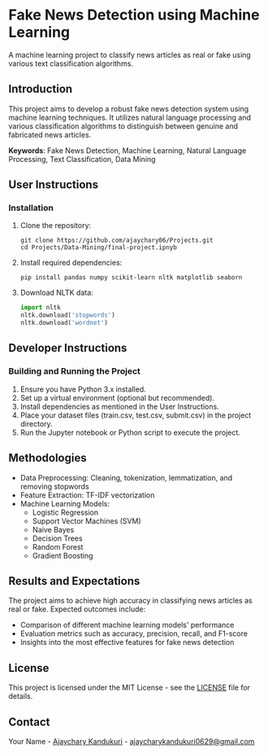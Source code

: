
# Fake News Detection using Machine Learning

A machine learning project to classify news articles as real or fake using various text classification algorithms.

## Introduction

This project aims to develop a robust fake news detection system using machine learning techniques. It utilizes natural language processing and various classification algorithms to distinguish between genuine and fabricated news articles.

**Keywords**: Fake News Detection, Machine Learning, Natural Language Processing, Text Classification, Data Mining

## User Instructions

### Installation

1. Clone the repository:
   ```
   git clone https://github.com/ajaychary06/Projects.git
   cd Projects/Data-Mining/final-project.ipnyb
   ```
2. Install required dependencies:
   ```
   pip install pandas numpy scikit-learn nltk matplotlib seaborn
   ```
3. Download NLTK data:
   ```python
   import nltk
   nltk.download('stopwords')
   nltk.download('wordnet')
   ```

## Developer Instructions

### Building and Running the Project

1. Ensure you have Python 3.x installed.
2. Set up a virtual environment (optional but recommended).
3. Install dependencies as mentioned in the User Instructions.
4. Place your dataset files (train.csv, test.csv, submit.csv) in the project directory.
5. Run the Jupyter notebook or Python script to execute the project.

## Methodologies

- Data Preprocessing: Cleaning, tokenization, lemmatization, and removing stopwords
- Feature Extraction: TF-IDF vectorization
- Machine Learning Models:
  - Logistic Regression
  - Support Vector Machines (SVM)
  - Naive Bayes
  - Decision Trees
  - Random Forest
  - Gradient Boosting

## Results and Expectations

The project aims to achieve high accuracy in classifying news articles as real or fake. Expected outcomes include:

- Comparison of different machine learning models' performance
- Evaluation metrics such as accuracy, precision, recall, and F1-score
- Insights into the most effective features for fake news detection

## License

This project is licensed under the MIT License - see the [LICENSE](https://github.com/ajaychary06/Projects/blob/main/LICENSE) file for details.


## Contact

Your Name - [Ajaychary Kandukuri](https://www.linkedin.com/in/ajaychary-kandukuri-053a5a25a) - ajaycharykandukuri0629@gmail.com
